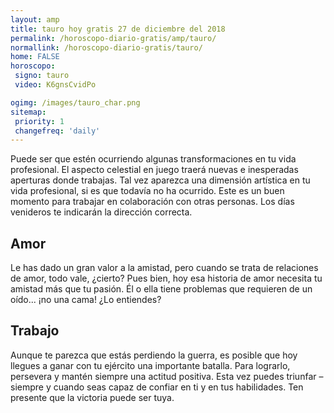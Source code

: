 ```yaml
---
layout: amp
title: tauro hoy gratis 27 de diciembre del 2018 
permalink: /horoscopo-diario-gratis/amp/tauro/
normallink: /horoscopo-diario-gratis/tauro/
home: FALSE
horoscopo:
 signo: tauro
 video: K6gnsCvidPo

ogimg: /images/tauro_char.png
sitemap:
 priority: 1
 changefreq: 'daily'
---
```



Puede ser que estén ocurriendo algunas transformaciones en tu vida profesional. El aspecto celestial en juego traerá nuevas e inesperadas aperturas donde trabajas. Tal vez aparezca una dimensión artística en tu vida profesional, si es que todavía no ha ocurrido. Este es un buen momento para trabajar en colaboración con otras personas. Los días venideros te indicarán la dirección correcta.

## Amor

Le has dado un gran valor a la amistad, pero cuando se trata de relaciones de amor, todo vale, ¿cierto? Pues bien, hoy esa historia de amor necesita tu amistad más que tu pasión. Él o ella tiene problemas que requieren de un oído... ¡no una cama! ¿Lo entiendes?

## Trabajo

Aunque te parezca que estás perdiendo la guerra, es posible que hoy llegues a ganar con tu ejército una importante batalla. Para lograrlo, persevera y mantén siempre una actitud positiva. Esta vez puedes triunfar –siempre y cuando seas capaz de confiar en ti y en tus habilidades. Ten presente que la victoria puede ser tuya.